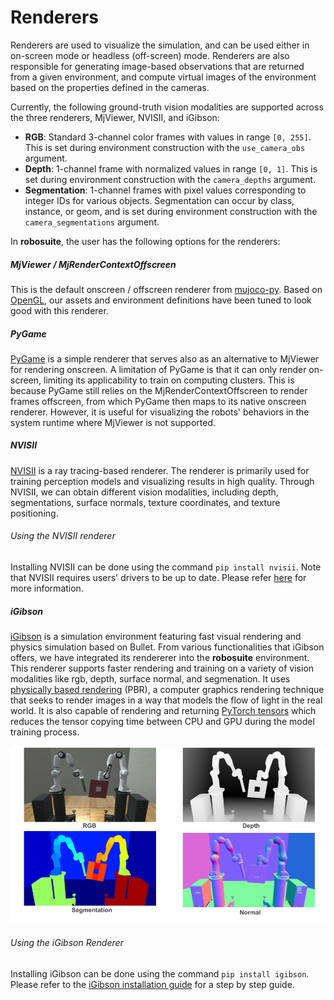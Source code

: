# Renderers

Renderers are used to visualize the simulation, and can be used either in on-screen mode or headless (off-screen) mode. Renderers are also responsible for generating image-based observations that are returned from a given environment, and compute virtual images of the environment based on the properties defined in the cameras.

Currently, the following ground-truth vision modalities are supported across the three renderers, MjViewer, NVISII, and iGibson:

- **RGB**: Standard 3-channel color frames with values in range `[0, 255]`. This is set during environment construction with the `use_camera_obs` argument.
- **Depth**: 1-channel frame with normalized values in range `[0, 1]`. This is set during environment construction with the `camera_depths` argument.
- **Segmentation**: 1-channel frames with pixel values corresponding to integer IDs for various objects. Segmentation can
    occur by class, instance, or geom, and is set during environment construction with the `camera_segmentations` argument.

In **robosuite**, the user has the following options for the renderers:

##### MjViewer / MjRenderContextOffscreen

This is the default onscreen / offscreen renderer from [mujoco-py](https://openai.github.io/mujoco-py/build/html/reference.html#mjviewer-3d-rendering). Based on [OpenGL](https://www.opengl.org/), our assets and environment definitions have been tuned to look good with this renderer.

<!-- ##### iGibson Renderer-->
<!--This renderer is included in the [iGibson simulator](http://svl.stanford.edu/igibson/). We include an initial (not optimized) set of alternative meshes (OBJ files instead of the STL used by MjViewer) to be used with this simulator. The iGibson simulator can be used in simple mode (renders only albedo) or in physics-based rendering (PBR) mode (renders additional properties such as metallic, or roughness).--> 

##### PyGame

[PyGame](https://www.pygame.org/news) is a simple renderer that serves also as an alternative to MjViewer for rendering onscreen. A limitation of PyGame is that it can only render on-screen, limiting its applicability to train on computing clusters. This is because PyGame still relies on the MjRenderContextOffscreen to render frames offscreen, from which PyGame then maps to its native onscreen renderer. However, it is useful for visualizing the robots' behaviors in the system runtime where MjViewer is not supported.

##### NVISII
[NVISII](https://github.com/owl-project/NVISII) is a ray tracing-based renderer. The renderer is primarily used for training perception models and visualizing results in high quality. Through NVISII, we can obtain different vision modalities, including depth, segmentations, surface normals, texture coordinates, and texture positioning.

###### Using the NVISII renderer
Installing NVISII can be done using the command `pip install nvisii`. Note that NVISII requires users' drivers to be up to date. Please refer [here](https://github.com/owl-project/NVISII) for more information.

##### iGibson
[iGibson](http://svl.stanford.edu/igibson/) is a simulation environment featuring fast visual rendering and physics simulation based on Bullet. From various functionalities that iGibson offers, we have integrated its rendererer into the **robosuite** environment. This renderer supports faster rendering and training on a variety of vision modalities like rgb, depth, surface normal, and segmenation. It uses [physically based rendering](https://en.wikipedia.org/wiki/Physically_based_rendering) (PBR), a computer graphics rendering technique that seeks to render images in a way that models the flow of light in the real world. It is also capable of rendering and returning [PyTorch tensors](https://pytorch.org/docs/stable/tensors.html) which reduces the tensor copying time between CPU and GPU during the model training process.

![iGibson renderer vision modalities](../images/renderers/vision_modalities_ig.png "iGibson renderer vision modalities")

###### Using the iGibson Renderer
Installing iGibson can be done using the command `pip install igibson`. Please refer to the [iGibson installation guide](http://svl.stanford.edu/igibson/docs/installation.html) for a step by step guide.



